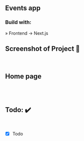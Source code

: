 <h2>Events app</h2>

<h3>Build with:</h3>

» Frontend -> Next.js

<h2>Screenshot of Project 📸</h2>
<br>

## Home page

<div align='center'>

<img src="">

</div>

<br>
<br>

<h2>Todo: ✔️</h2>
<br>

- [x] Todo

<br>
